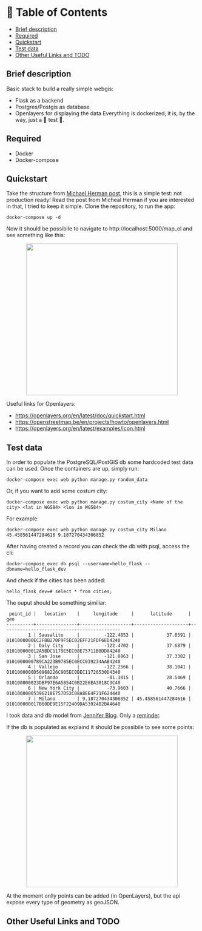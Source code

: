 # 🚩 Table of Contents
- [Brief description](#brief-description)
- [Required](#required)
- [Quickstart](#quickstart)
- [Test data](#test-data)
- [Other Useful Links and TODO](#other-useful-links-and-todo)
## Brief description
Basic stack to build a really simple webgis:
* Flask as a backend
* Postgres/Postgis as database
* Openlayers for displaying the data
Everything is dockerized; it is, by the way, just a 🧪 test 🧪.
## Required
* Docker
* Docker-compose

## Quickstart
Take the structure from [Michael Herman post](https://testdriven.io/blog/dockerizing-flask-with-postgres-gunicorn-and-nginx/), this is a simple test: not production ready! Read the post from Micheal Herman if you are interested in that, I tried to keep it simple.
Clone the repository, to run the app: 
```
docker-compose up -d
```
Now it should be possibile to navigate to http://localhost:5000/map_ol and see something like this:

<p align="center">
<img src="https://user-images.githubusercontent.com/79576081/172322299-5311ec66-a5d5-4f5c-812c-da6d19209e55.png" height="400">
</p>

Useful links for Openlayers:
* https://openlayers.org/en/latest/doc/quickstart.html
* https://openstreetmap.be/en/projects/howto/openlayers.html
* https://openlayers.org/en/latest/examples/icon.html

## Test data
In order to populate the PostgreSQL/PostGIS db some hardcoded test data can be used.
Once the containers are up, simply run:
```
docker-compose exec web python manage.py random_data
```
Or, if you want to add some costum city:
```
docker-compose exec web python manage.py costum_city <Name of the city> <lat in WGS84> <lon in WGS84>
```
For example:
```
docker-compose exec web python manage.py costum_city Milano 45.458561447284616 9.187270434306852
```
After having created a record you can check the db with psql, access the cli:
```
docker-compose exec db psql --username=hello_flask --dbname=hello_flask_dev
```
And check if the cities has been added:
```
hello_flask_dev=# select * from cities;
```
The ouput should be something similiar:
```
 point_id |   location    |     longitude     |      latitude      |                    geo
----------+---------------+-------------------+--------------------+--------------------------------------------
        1 | Sausalito     |         -122.4853 |            37.8591 | 0101000000EC2FBB270F9F5EC02EFF21FDF6ED4240
        2 | Daly City     |         -122.4702 |            37.6879 | 010100000012A5BDC1179E5EC08E75711B0DD84240
        3 | San Jose      |         -121.8863 |            37.3382 | 0101000000789CA223B9785EC0ECC039234AAB4240
        4 | Vallejo       |         -122.2566 |            38.1041 | 0101000000D50968226C905EC0BEC11726530D4340
        5 | Orlando       |          -81.3815 |            28.5469 | 010100000023DBF97E6A5854C0B22E6EA3018C3C40
        6 | New York City |          -73.9603 |            40.7666 | 01010000005396218E757D52C08A8EE4F21F624440
        7 | Milano        | 9.187270434306852 | 45.458561447284616 | 010100000017B60DE9E15F22409DA53924B2BA4640
```
I took data and db model from [Jennifer Blog](https://www.jennifergd.com/post/7/). Only a [reminder](https://stackoverflow.com/questions/9692962/flask-sqlalchemy-import-context-issue/9695045#9695045).

If the db is populated as explaind it should be possibile to see some points:

<p align="center">
<img src="https://user-images.githubusercontent.com/79576081/172825755-f6872f15-c025-4ac0-a117-9ab17f6b3c62.png" height="400">
</p>

At the moment onlly points can be added (in OpenLayers), but the api expose every type of geometry as geoJSON.

## Other Useful Links and TODO



